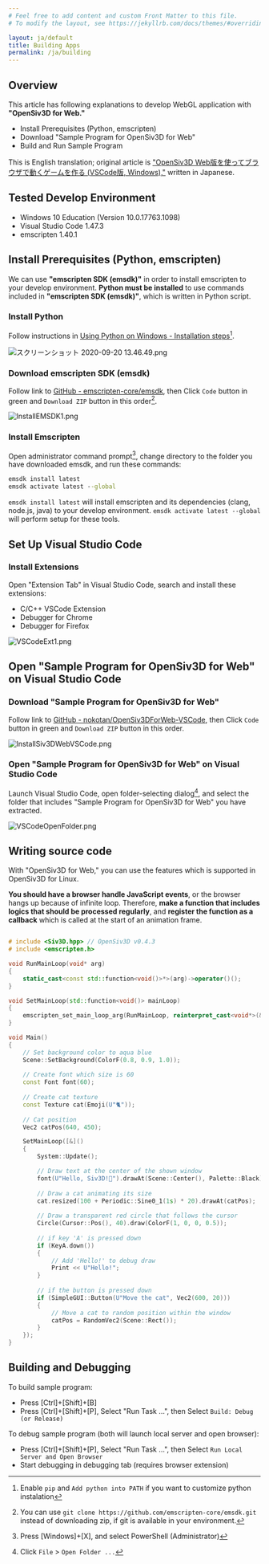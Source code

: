 ```yaml
---
# Feel free to add content and custom Front Matter to this file.
# To modify the layout, see https://jekyllrb.com/docs/themes/#overriding-theme-defaults

layout: ja/default
title: Building Apps
permalink: /ja/building
---
```


## Overview

This article has following explanations to develop WebGL application with **"OpenSiv3D for Web."**

- Install Prerequisites (Python, emscripten)
- Download "Sample Program for OpenSiv3D for Web"
- Build and Run Sample Program

This is English translation; original article is ["OpenSiv3D Web版を使ってブラウザで動くゲームを作る (VSCode版, Windows),"](https://qiita.com/nokotan/items/8fc8a3c0837ac2f532f4) written in Japanese.

## Tested Develop Environment

- Windows 10 Education (Version 10.0.17763.1098)
- Visual Studio Code 1.47.3
- emscripten 1.40.1

## Install Prerequisites (Python, emscripten)

We can use **"emscripten SDK (emsdk)"** in order to install emscripten to your develop environment. **Python must be installed** to use commands included in **"emscripten SDK (emsdk)"**, which is written in Python script.

### Install Python

Follow instructions in [Using Python on Windows - Installation steps](https://docs.python.org/3/using/windows.html#installation-steps)[^custom-python].

[^custom-python]: Enable `pip` and `Add python into PATH` if you want to customize python instalation

![スクリーンショット 2020-09-20 13.46.49.png](https://qiita-image-store.s3.ap-northeast-1.amazonaws.com/0/158514/4d64cf59-fc85-eeee-b118-a34946b7abb1.png)

### Download emscripten SDK (emsdk)

Follow link to [GitHub - emscripten-core/emsdk](https://github.com/emscripten-core/emsdk/), then Click `Code` button in green and `Download ZIP` button in this order[^emsdk-git].

[^emsdk-git]: You can use `git clone https://github.com/emscripten-core/emsdk.git` instead of downloading zip, if git is available in your environment.

![InstallEMSDK1.png](https://qiita-image-store.s3.ap-northeast-1.amazonaws.com/0/158514/4b923473-ecf0-0266-950e-e5a8044ec60f.png)

### Install Emscripten

Open administrator command prompt[^admin-cmd], change directory to the folder you have downloaded emsdk, and run these commands:

[^admin-cmd]: Press [Windows]+[X], and select PowerShell (Administrator)

```bat
emsdk install latest
emsdk activate latest --global
```

`emsdk install latest` will install emscripten and its dependencies (clang, node.js, java) to your develop environment.
`emsdk activate latest --global` will perform setup for these tools.

## Set Up Visual Studio Code

### Install Extensions

Open "Extension Tab" in Visual Studio Code, search and install these extensions: 

- C/C++ VSCode Extension
- Debugger for Chrome
- Debugger for Firefox

![VSCodeExt1.png](https://qiita-image-store.s3.ap-northeast-1.amazonaws.com/0/158514/bf97ad48-9626-4898-d671-48b740ddaecc.png)

## Open "Sample Program for OpenSiv3D for Web" on Visual Studio Code

### Download "Sample Program for OpenSiv3D for Web"

Follow link to [GitHub - nokotan/OpenSiv3DForWeb-VSCode](https://github.com/nokotan/OpenSiv3DForWeb-VSCode), then Click `Code` button in green and `Download ZIP` button in this order.

![InstallSiv3DWebVSCode.png](https://qiita-image-store.s3.ap-northeast-1.amazonaws.com/0/158514/3c6d1c31-e6ff-0fb4-a00c-0086a2fafd12.png)

### Open "Sample Program for OpenSiv3D for Web" on Visual Studio Code

Launch Visual Studio Code, open folder-selecting dialog[^open-dialog], and select the folder that includes "Sample Program for OpenSiv3D for Web" you have extracted.

[^open-dialog]: Click `File` > `Open Folder ...`

  ![VSCodeOpenFolder.png](https://qiita-image-store.s3.ap-northeast-1.amazonaws.com/0/158514/385e8dfe-3f3a-431f-a8ed-63e2d491723c.png)

## Writing source code

With "OpenSiv3D for Web," you can use the features which is supported in OpenSiv3D  for Linux.

**You should have a browser handle JavaScript events**, or the browser hangs up because of infinite loop. Therefore, **make a function that includes logics that should be processed regularly**, and **register the function as a callback** which is called at the start of an animation frame.

```c++:Main.cpp

# include <Siv3D.hpp> // OpenSiv3D v0.4.3
# include <emscripten.h>

void RunMainLoop(void* arg)
{
	static_cast<const std::function<void()>*>(arg)->operator()();
}

void SetMainLoop(std::function<void()> mainLoop)
{
	emscripten_set_main_loop_arg(RunMainLoop, reinterpret_cast<void*>(&mainLoop), 0, 1);
}

void Main()
{
	// Set background color to aqua blue
	Scene::SetBackground(ColorF(0.8, 0.9, 1.0));
	
	// Create font which size is 60
	const Font font(60);
	
	// Create cat texture
	const Texture cat(Emoji(U"🐈"));
	
	// Cat position
	Vec2 catPos(640, 450);

	SetMainLoop([&]()
	{
		System::Update();

		// Draw text at the center of the shown window
		font(U"Hello, Siv3D!🐣").drawAt(Scene::Center(), Palette::Black);
		
		// Draw a cat animating its size
		cat.resized(100 + Periodic::Sine0_1(1s) * 20).drawAt(catPos);
		
		// Draw a transparent red circle that follows the cursor
		Circle(Cursor::Pos(), 40).draw(ColorF(1, 0, 0, 0.5));
		
		// if key 'A' is pressed down
		if (KeyA.down())
		{
			// Add 'Hello!' to debug draw
			Print << U"Hello!";
		}
		
		// if the button is pressed down
		if (SimpleGUI::Button(U"Move the cat", Vec2(600, 20)))
		{
			// Move a cat to random position within the window
			catPos = RandomVec2(Scene::Rect());
		}
	});
}
```

## Building and Debugging

To build sample program:

- Press [Ctrl]+[Shift]+[B]
- Press [Ctrl]+[Shift]+[P], Select "Run Task ...", then Select `Build: Debug (or Release)`

To debug sample program (both will launch local server and open browser):

- Press [Ctrl]+[Shift]+[P], Select "Run Task ...", then Select `Run Local Server and Open Browser`
- Start debugging in debugging tab (requires browser extension)

